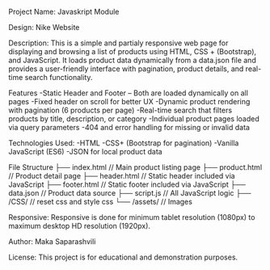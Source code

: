 Project Name: Javaskript Module 

Design: Nike Website

Description:
This is a simple and partialy responsive web page for displaying and browsing a list of products using HTML, CSS + (Bootstrap), and JavaScript. It loads product data dynamically from a data.json file and provides a user-friendly interface with pagination, product details, and real-time search functionality.

Features
-Static Header and Footer – Both are loaded dynamically on all pages
-Fixed header on scroll for better UX
-Dynamic product rendering with pagination (6 products per page)
-Real-time search that filters products by title, description, or category
-Individual product pages loaded via query parameters
-404 and error handling for missing or invalid data

Technologies Used:
-HTML
-CSS+  (Bootstrap for pagination)
-Vanilla JavaScript (ES6)
-JSON for local product data

File Structure
├── index.html              // Main product listing page
├── product.html            // Product detail page
├── header.html             // Static header included via JavaScript
├── footer.html             // Static footer included via JavaScript
├── data.json               // Product data source
├── script.js               // All JavaScript logic
├── /CSS/                   // reset css and style css
└── /assets/                // Images

Responsive:
Responsive is done for minimum tablet resolution (1080px) to maximum desktop HD resolution (1920px).

Author:
Maka Saparashvili

License:
This project is for educational and demonstration purposes.
